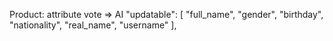 Product:
attribute vote => AI
"updatable": [
"full_name",
"gender",
"birthday",
"nationality",
"real_name",
"username"
],
